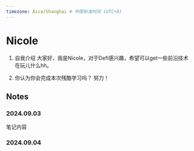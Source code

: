 ```yaml
---
timezone: Asia/Shanghai # 中国标准时间 (UTC+8)
---
```


# Nicole

1. 自我介绍
   大家好，我是Nicole，对于Defi感兴趣，希望可以get一些前沿技术在玩儿什么hh。
   
3. 你认为你会完成本次残酷学习吗？
   努力！

## Notes

<!-- Content_START -->

### 2024.09.03

笔记内容

### 2024.09.04

<!-- Content_END -->
